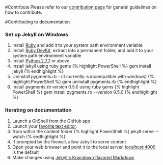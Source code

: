#Contribute
Please refer to our [contribution page](Contribute.htm) for general guidelines on how to contribute.

#Contributing to documentation
### Set up Jekyll on Windows
1. Install [Ruby](http://rubyinstaller.org/downloads/) and add it to your system path environment variable
1. Install [Ruby DevKit](http://rubyinstaller.org/downloads/), extract into a permanent folder, and add it to your system path environment variable
1. Install [Python 2.7.7](https://www.python.org/downloads/) or above
1. Install jekyll using ruby gems
{% highlight PowerShell %}
gem install jekyll
{% endhighlight %}
1. Uninstall pygments.rb - (it currently is incompatible with windows)
{% highlight PowerShell %}
gem uninstall pygments.rb
{% endhighlight %}
1. Install pygments.rb version 0.5.0 using ruby gems
{% highlight PowerShell %}
gem install pygments.rb --version 0.5.0
{% endhighlight %}

### Iterating on documentation
1. Launch a GitShell from the GitHub app
1. Launch your [favorite text editor](http://www.sublimetext.com/).
1. from within the content folder
{% highlight PowerShell %}
jekyll serve --watch
{% endhighlight %}
1. If prompted by the firewall, allow Jekyll to serve content
1. Open your web browser and point it to the local server. [localhost:4000](localhost:4000) is the default
1. Make changes using [Jekyll's Kramdown flavored Markdown](http://jekyllrb.com/docs/home/)

